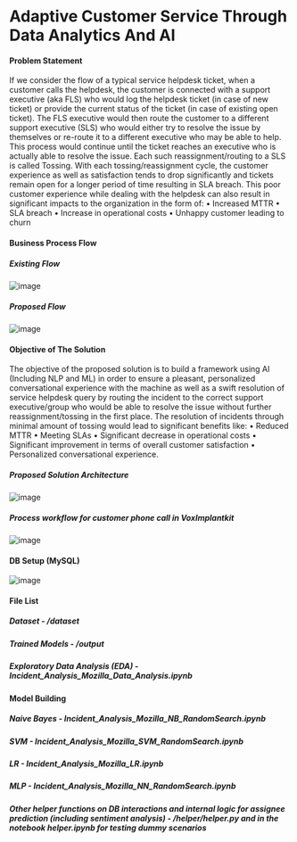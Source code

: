 # Adaptive Customer Service Through Data Analytics And AI

#### Problem Statement

If we consider the flow of a typical service helpdesk ticket, when a customer calls the helpdesk, the customer is connected with a support executive (aka FLS) who would log the helpdesk ticket (in case of new ticket) or provide the current status of the ticket (in case of existing open ticket). The FLS executive would then route the customer to a different support executive (SLS) who would either try to resolve the issue by themselves or re-route it to a different executive who may be able to help. This process would continue until the ticket reaches an executive who is actually able to resolve the issue.
Each such reassignment/routing to a SLS is called Tossing. With each tossing/reassignment cycle, the customer experience as well as satisfaction tends to drop significantly and tickets remain open for a longer period of time resulting in SLA breach. This poor customer experience while dealing with the helpdesk can also result in significant impacts to the organization in the form of:
• Increased MTTR
• SLA breach
• Increase in operational costs
• Unhappy customer leading to churn

#### Business Process Flow
##### Existing Flow
![image](https://user-images.githubusercontent.com/10474901/187494955-5f35b48a-2913-4fd2-a5e8-593f57e11c97.png)

##### Proposed Flow
![image](https://user-images.githubusercontent.com/10474901/187495066-121817e5-11a9-45f5-a88d-77d206eef4ee.png)

#### Objective of The Solution
The objective of the proposed solution is to build a framework using AI (Including NLP and ML) in order to ensure a pleasant, personalized conversational experience with the machine as well as a swift resolution of service helpdesk query by routing the incident to the correct support executive/group who would be able to resolve the issue without further reassignment/tossing in the first place. The resolution of incidents through minimal amount of tossing would lead to significant benefits like:
• Reduced MTTR
• Meeting SLAs
• Significant decrease in operational costs
• Significant improvement in terms of overall customer satisfaction
• Personalized conversational experience.

##### Proposed Solution Architecture
![image](https://user-images.githubusercontent.com/10474901/187495311-a6eae926-fb2c-4245-b4ba-ac6da6af57c4.png)

##### Process workflow for customer phone call in VoxImplantkit
![image](https://user-images.githubusercontent.com/10474901/187495538-db75bb69-e662-421f-8611-ee6840a8e6ee.png)

#### DB Setup (MySQL)
![image](https://user-images.githubusercontent.com/10474901/187301042-9de36aba-9922-4bfe-b2d6-cea7d8135eee.png)

#### File List

##### Dataset - /dataset
##### Trained Models - /output
##### Exploratory Data Analysis (EDA) - Incident_Analysis_Mozilla_Data_Analysis.ipynb
#### Model Building
##### Naive Bayes - Incident_Analysis_Mozilla_NB_RandomSearch.ipynb
##### SVM - Incident_Analysis_Mozilla_SVM_RandomSearch.ipynb
##### LR - Incident_Analysis_Mozilla_LR.ipynb
##### MLP - Incident_Analysis_Mozilla_NN_RandomSearch.ipynb
##### Other helper functions on DB interactions and internal logic for assignee prediction (including sentiment analysis) - /helper/helper.py and in the notebook helper.ipynb for testing dummy scenarios


